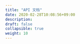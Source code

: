 ```yaml
---
title: "API 文档"
date: 2020-02-28T10:08:56+09:00
description:
draft: false
collapsible: true
weight: 10
---
```

